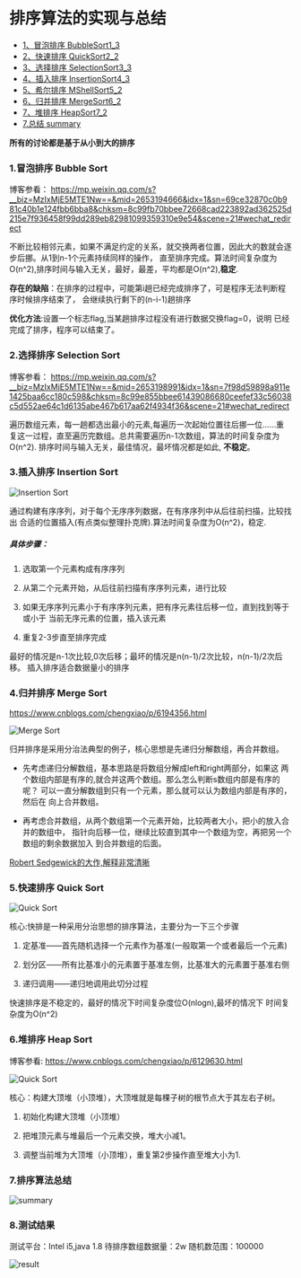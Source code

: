 # 排序算法的实现与总结

* [1、冒泡排序 BubbleSort1_3](#1冒泡排序-BubbleSort1_3)
* [2、快速排序 QuickSort2_2](#2快速排序-QuickSort2_2)
* [3、选择排序 SelectionSort3_3](#3选择排序-SelectionSort3_3)
* [4、插入排序 InsertionSort4_3](#4插入排序-InsertionSort4_3)
* [5、希尔排序 MShellSort5_2](#5希尔排序-ShellSort5_2)
* [6、归并排序 MergeSort6_2](#6归并排序-MergeSort6_2)
* [7、堆排序 HeapSort7_2](#7堆排序-HeapSort7_2)
* [7.总结 summary](#7排序算法总结)


**所有的讨论都是基于从小到大的排序**

### 1.冒泡排序 Bubble Sort

博客参看：
https://mp.weixin.qq.com/s?__biz=MzIxMjE5MTE1Nw==&mid=2653194666&idx=1&sn=69ce32870c0b981c40b1e124fbb6bba8&chksm=8c99fb70bbee72668cad223892ad362525d215e7f936458f99dd289eb82981099359310e9e54&scene=21#wechat_redirect

不断比较相邻元素，如果不满足约定的关系，就交换两者位置，因此大的数就会逐步后挪。从1到n-1个元素持续同样的操作，
直至排序完成。算法时间复杂度为O(n^2),排序时间与输入无关，最好，最差，平均都是O(n^2),**稳定**.

**存在的缺陷**：在排序的过程中，可能第i趟已经完成排序了，可是程序无法判断程序时候排序结束了，
会继续执行剩下的(n-i-1)趟排序

**优化方法**:设置一个标志flag,当某趟排序过程没有进行数据交换flag=0，说明
已经完成了排序，程序可以结束了。

### 2.选择排序 Selection Sort
博客参看：
https://mp.weixin.qq.com/s?__biz=MzIxMjE5MTE1Nw==&mid=2653198991&idx=1&sn=7f98d59898a911e1425baa6cc180c598&chksm=8c99e855bbee61439086680ceefef33c56038c5d552ae64c1d6135abe467b617aa62f4934f36&scene=21#wechat_redirect

遍历数组元素，每一趟都选出最小的元素,每遍历一次起始位置往后挪一位……重复这一过程，直至遍历完数组。总共需要遍历n-1次数组，算法的时间复杂度为O(n^2).
排序时间与输入无关，最佳情况，最坏情况都是如此, **不稳定**。


### 3.插入排序 Insertion Sort

![Insertion Sort](https://github.com/JHWen/SortingAlogrithm/blob/master/images/Insertion-sort-example-300px.gif)

通过构建有序序列，对于每个无序序列数据，在有序序列中从后往前扫描，比较找出
合适的位置插入(有点类似整理扑克牌).算法时间复杂度为O(n^2)，稳定.

##### 具体步骤：
1. 选取第一个元素构成有序序列
2. 从第二个元素开始，从后往前扫描有序序列元素，进行比较
3. 如果无序序列元素小于有序序列元素，把有序元素往后移一位，直到找到等于或小于
当前无序元素的位置，插入该元素

4. 重复2-3步直至排序完成

最好的情况是n-1次比较,0次后移；最坏的情况是n(n-1)/2次比较，n(n-1)/2次后移。
插入排序适合数据量小的排序

### 4.归并排序 Merge Sort

https://www.cnblogs.com/chengxiao/p/6194356.html

![Merge Sort](https://github.com/JHWen/SortingAlogrithm/blob/master/images/Merge-sort-example-300px.gif)

归并排序是采用分治法典型的例子，核心思想是先递归分解数组，再合并数组。

- 先考虑递归分解数组，基本思路是将数组分解成left和right两部分，如果这
两个数组内部是有序的,就合并这两个数组。那么怎么判断s数组内部是有序的呢？
可以一直分解数组到只有一个元素，那么就可以认为数组内部是有序的，然后在
向上合并数组。

- 再考虑合并数组，从两个数组第一个元素开始，比较两者大小，把小的放入合并的数组中，
指针向后移一位，继续比较直到其中一个数组为空，再把另一个数组的剩余数据加入
到合并数组的后面。

[ Robert Sedgewick的大作,解释非常清晰](http://algs4.cs.princeton.edu/22mergesort/)

### 5.快速排序 Quick Sort
![Quick Sort](https://github.com/JHWen/SortingAlogrithm/blob/master/images/Quicksort-example.gif)

核心:快排是一种采用分治思想的排序算法，主要分为一下三个步骤

1. 定基准——首先随机选择一个元素作为基准(一般取第一个或者最后一个元素)

2. 划分区——所有比基准小的元素置于基准左侧，比基准大的元素置于基准右侧

3. 递归调用——递归地调用此切分过程

快速排序是不稳定的，最好的情况下时间复杂度位O(nlogn),最坏的情况下
时间复杂度为O(n^2)


### 6.堆排序 Heap Sort

博客参看:
https://www.cnblogs.com/chengxiao/p/6129630.html

![Quick Sort](https://github.com/JHWen/SortingAlogrithm/blob/master/images/Heapsort-example.gif)

核心：构建大顶堆（小顶堆），大顶堆就是每棵子树的根节点大于其左右子树。
1. 初始化构建大顶堆（小顶堆）

2. 把堆顶元素与堆最后一个元素交换，堆大小减1。

3. 调整当前堆为大顶堆（小顶堆），重复第2步操作直至堆大小为1.

### 7.排序算法总结

![summary](https://github.com/JHWen/SortingAlogrithm/blob/master/images/Sort-summary.jpg)

### 8.测试结果

测试平台：Intel i5,java 1.8
待排序数组数据量：2w  随机数范围：100000

![result](https://github.com/JHWen/SortingAlogrithm/blob/master/images/test_result.PNG)


